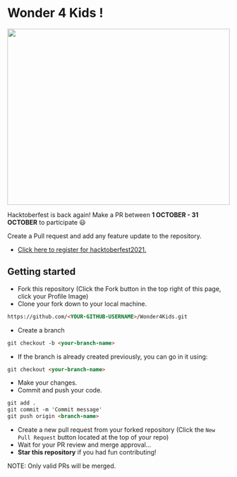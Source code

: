 <h1> Wonder 4 Kids ! </h1>

<p align="center">
    <a href="https://hacktoberfest.digitalocean.com/" target="_blank">
    	<img src="https://user-images.githubusercontent.com/55616388/135486681-adf5d5e7-d03c-4352-8e0c-d33ca1bee931.jpg" width="100%" height="400px">
    </a>
</p>

Hacktoberfest is back again! Make a PR between **1 OCTOBER - 31 OCTOBER** to participate 😃

Create a Pull request and add any feature update to the repository.

* [Click here to register for hacktoberfest2021.](https://hacktoberfest.digitalocean.com/)
  
## Getting started
* Fork this repository (Click the Fork button in the top right of this page, click your Profile Image)
* Clone your fork down to your local machine.

```markdown
https://github.com/<YOUR-GITHUB-USERNAME>/Wonder4Kids.git
```
  
* Create a branch

```markdown
git checkout -b <your-branch-name>
```
  
* If the branch is already created previously, you can go in it using:
```markdown
git checkout <your-branch-name>
```
  
* Make your changes.
* Commit and push your code.

```markdown
git add .
git commit -m 'Commit message'
git push origin <branch-name>
```
  
* Create a new pull request from your forked repository (Click the `New Pull Request` button located at the top of your repo)
* Wait for your PR review and merge approval...
* __Star this repository__ if you had fun contributing!

NOTE: Only valid PRs will be merged.
